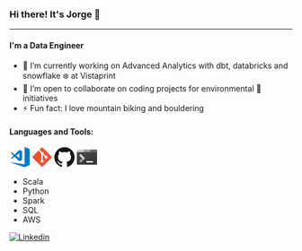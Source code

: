 ### Hi there! It's Jorge 👋
---
#### I'm a Data Engineer 
- 🔭 I’m currently working on Advanced Analytics with dbt, databricks and snowflake ❄️ at Vistaprint
- 👯 I’m open to collaborate on coding projects for environmental 🌱 initiatives 
- ⚡ Fun fact: I love mountain biking and bouldering

#### **Languages and Tools:**
<code><img height="36" src="https://raw.githubusercontent.com/github/explore/80688e429a7d4ef2fca1e82350fe8e3517d3494d/topics/visual-studio-code/visual-studio-code.png"></code>
<code><img height="36" src="https://raw.githubusercontent.com/Kuruchy/Kuruchy/master/data/git.svg"></code>
<code><img height="36" src="https://raw.githubusercontent.com/github/explore/78df643247d429f6cc873026c0622819ad797942/topics/github/github.png"></code>
<code><img height="36" src="https://raw.githubusercontent.com/Kuruchy/Kuruchy/master/data/windows_terminal.png"></code>

- Scala
- Python
- Spark
- SQL
- AWS

[![Linkedin](https://img.shields.io/badge/-LinkedIn-222222?style=flat-square&logo=Linkedin&logoColor=white&link=https://www.linkedin.com/in/jbelenag/)](https://www.linkedin.com/in/jbelenag/)

<!--
**belenaj/belenaj** is a ✨ _special_ ✨ repository because its `README.md` (this file) appears on your GitHub profile.

Here are some ideas to get you started:

- 🔭 I’m currently working on ...
- 🌱 I’m currently learning ...
- 👯 I’m looking to collaborate on ...
- 🤔 I’m looking for help with ...
- 💬 Ask me about ...
- 📫 How to reach me: ...
- 😄 Pronouns: ...
- ⚡ Fun fact: ...
-->
